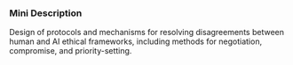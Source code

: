 ### Mini Description

Design of protocols and mechanisms for resolving disagreements between human and AI ethical frameworks, including methods for negotiation, compromise, and priority-setting.
